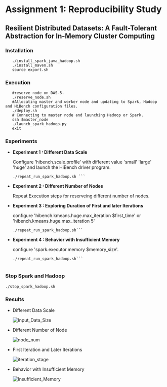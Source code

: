 # Assignment 1: Reproducibility Study
## Resilient Distributed Datasets: A Fault-Tolerant Abstraction for In-Memory Cluster Computing

### Installation
```
   ./install_spark_java_hadoop.sh
   ./install_maven.sh
   source export.sh
```
### Execution
```
   #reserve node on DAS-5.
   ./reserve_node.sh
   #Allocating master and worker node and updating to Spark, Hadoop and HiBench configuration files.
   ./deploy.sh
   # Connecting to master node and launching Hadoop or Spark.
   ssh $master_node
   ./launch_spark_hadoop.py
   exit
```

### Experiments
   + **Experiment 1 : Different Data Scale** 
   
     Configure 'hibench.scale.profile' with different value 'small' 'large' 'huge' and launch the HiBench driver program.
      
   
      ``` vim /var/scratch/ddps2203/HiBench/conf/hibench.conf
      ./repeat_run_spark_hadoop.sh ```
      
   + **Experiment 2 : Different Number of Nodes** 
   
      Repeat Execution steps for reserveing different number of nodes. 
      
   + **Experiment 3 : Exploring Duration of First and later Iterations**
   
      configure 'hibench.kmeans.huge.max_iteration		$first_time' or 'hibench.kmeans.huge.max_iteration		5'
   
      ```vim /var/scratch/ddps2203/HiBench/conf/workloads/ml/kmeans/kmeans.conf
      ./repeat_run_spark_hadoop.sh```
      
   + **Experiment 4 : Behavior with Insufficient Memory**  
   
       configure 'spark.executor.memory  $memory_size'.
      ```vim /var/scrath/ddps2203/HiBench/conf/spark.conf
      ./repeat_run_spark_hadoop.sh```
    
### Stop Spark and Hadoop 
  `./stop_spark_hadoop.sh`

### Results
+ Different Data Scale

   ![Input_Data_Size](https://user-images.githubusercontent.com/91846976/201238751-8b76dd7e-6c08-4914-9b1c-c58afa00cf0f.png)

+ Different Number of Node

   ![node_num](https://user-images.githubusercontent.com/91846976/201238747-36cb2126-7b15-4c25-bc6c-fb47157f507d.png)

+ First Iteration and Later Iterations

   ![iteration_stage](https://user-images.githubusercontent.com/91846976/201238744-8582a0d7-0cbe-4bac-9b03-e23ce7a297fc.png)

+ Behavior with Insufficient Memory

   ![Insufficient_Memory](https://user-images.githubusercontent.com/91846976/201238738-b02af4e3-b545-49a1-b38b-21f7b88631bc.png)





